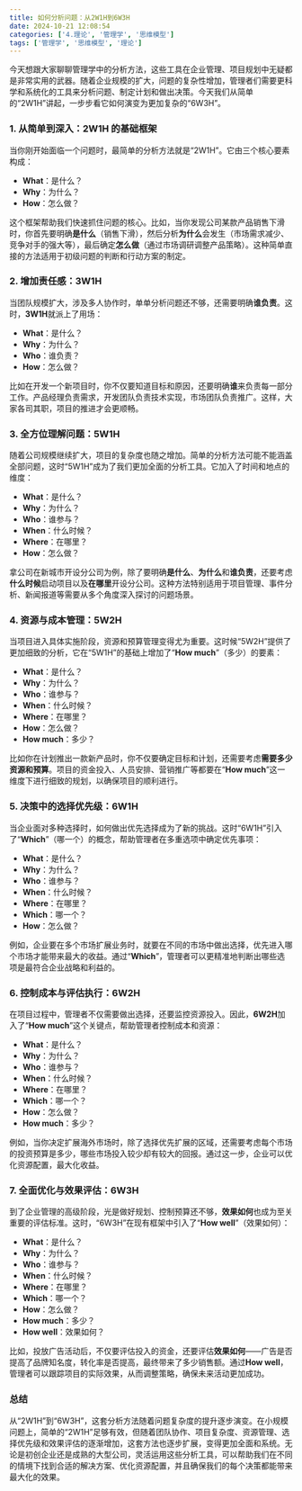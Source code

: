 ```yaml
---
title: 如何分析问题：从2W1H到6W3H
date: 2024-10-21 12:08:54
categories: ['4.理论', '管理学', '思维模型']
tags: ['管理学', '思维模型', '理论']
---
```


今天想跟大家聊聊管理学中的分析方法，这些工具在企业管理、项目规划中无疑都是非常实用的武器。随着企业规模的扩大，问题的复杂性增加，管理者们需要更科学和系统化的工具来分析问题、制定计划和做出决策。今天我们从简单的“2W1H”讲起，一步步看它如何演变为更加复杂的“6W3H”。
  
  
### 1. 从简单到深入：**2W1H** 的基础框架

当你刚开始面临一个问题时，最简单的分析方法就是“2W1H”。它由三个核心要素构成：

- **What**：是什么？
- **Why**：为什么？
- **How**：怎么做？

这个框架帮助我们快速抓住问题的核心。比如，当你发现公司某款产品销售下滑时，你首先要明确**是什么**（销售下滑），然后分析**为什么**会发生（市场需求减少、竞争对手的强大等），最后确定**怎么做**（通过市场调研调整产品策略）。这种简单直接的方法适用于初级问题的判断和行动方案的制定。
  
  
### 2. 增加责任感：**3W1H**

当团队规模扩大，涉及多人协作时，单单分析问题还不够，还需要明确**谁负责**。这时，**3W1H**就派上了用场：

- **What**：是什么？
- **Why**：为什么？
- **Who**：谁负责？
- **How**：怎么做？

比如在开发一个新项目时，你不仅要知道目标和原因，还要明确**谁**来负责每一部分工作。产品经理负责需求，开发团队负责技术实现，市场团队负责推广。这样，大家各司其职，项目的推进才会更顺畅。
  
  
### 3. 全方位理解问题：**5W1H**

随着公司规模继续扩大，项目的复杂度也随之增加。简单的分析方法可能不能涵盖全部问题，这时“5W1H”成为了我们更加全面的分析工具。它加入了时间和地点的维度：

- **What**：是什么？
- **Why**：为什么？
- **Who**：谁参与？
- **When**：什么时候？
- **Where**：在哪里？
- **How**：怎么做？

拿公司在新城市开设分公司为例，除了要明确**是什么**、**为什么**和**谁负责**，还要考虑**什么时候**启动项目以及**在哪里**开设分公司。这种方法特别适用于项目管理、事件分析、新闻报道等需要从多个角度深入探讨的问题场景。
  
  
### 4. 资源与成本管理：**5W2H**

当项目进入具体实施阶段，资源和预算管理变得尤为重要。这时候“5W2H”提供了更加细致的分析，它在“5W1H”的基础上增加了“**How much**”（多少）的要素：

- **What**：是什么？
- **Why**：为什么？
- **Who**：谁参与？
- **When**：什么时候？
- **Where**：在哪里？
- **How**：怎么做？
- **How much**：多少？

比如你在计划推出一款新产品时，你不仅要确定目标和计划，还需要考虑**需要多少资源和预算**。项目的资金投入、人员安排、营销推广等都要在“**How much**”这一维度下进行细致的规划，以确保项目的顺利进行。
  
  
### 5. 决策中的选择优先级：**6W1H**

当企业面对多种选择时，如何做出优先选择成为了新的挑战。这时“6W1H”引入了“**Which**”（哪一个）的概念，帮助管理者在多重选项中确定优先事项：

- **What**：是什么？
- **Why**：为什么？
- **Who**：谁参与？
- **When**：什么时候？
- **Where**：在哪里？
- **Which**：哪一个？
- **How**：怎么做？

例如，企业要在多个市场扩展业务时，就要在不同的市场中做出选择，优先进入哪个市场才能带来最大的收益。通过“**Which**”，管理者可以更精准地判断出哪些选项是最符合企业战略和利益的。
  
  
### 6. 控制成本与评估执行：**6W2H**

在项目过程中，管理者不仅需要做出选择，还要监控资源投入。因此，**6W2H**加入了“**How much**”这个关键点，帮助管理者控制成本和资源：

- **What**：是什么？
- **Why**：为什么？
- **Who**：谁参与？
- **When**：什么时候？
- **Where**：在哪里？
- **Which**：哪一个？
- **How**：怎么做？
- **How much**：多少？

例如，当你决定扩展海外市场时，除了选择优先扩展的区域，还需要考虑每个市场的投资预算是多少，哪些市场投入较少却有较大的回报。通过这一步，企业可以优化资源配置，最大化收益。
  
  
### 7. 全面优化与效果评估：**6W3H**

到了企业管理的高级阶段，光是做好规划、控制预算还不够，**效果如何**也成为至关重要的评估标准。这时，“6W3H”在现有框架中引入了“**How well**”（效果如何）：

- **What**：是什么？
- **Why**：为什么？
- **Who**：谁参与？
- **When**：什么时候？
- **Where**：在哪里？
- **Which**：哪一个？
- **How**：怎么做？
- **How much**：多少？
- **How well**：效果如何？

比如，投放广告活动后，不仅要评估投入的资金，还要评估**效果如何**——广告是否提高了品牌知名度，转化率是否提高，最终带来了多少销售额。通过**How well**，管理者可以跟踪项目的实际效果，从而调整策略，确保未来活动更加成功。
  
  
### 总结

从“2W1H”到“6W3H”，这套分析方法随着问题复杂度的提升逐步演变。在小规模问题上，简单的“2W1H”足够有效，但随着团队协作、项目复杂度、资源管理、选择优先级和效果评估的逐渐增加，这套方法也逐步扩展，变得更加全面和系统。无论是初创企业还是成熟的大型公司，灵活运用这些分析工具，可以帮助我们在不同的情境下找到合适的解决方案、优化资源配置，并且确保我们的每个决策都能带来最大化的效果。
